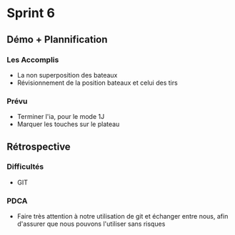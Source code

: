 # Sprint 6

## Démo + Plannification

### Les Accomplis
- La non superposition des bateaux
- Révisionnement de la position bateaux et celui des tirs

### Prévu
- Terminer l'ia, pour le mode 1J
- Marquer les touches sur le plateau

## Rétrospective

### Difficultés
* GIT

### PDCA
* Faire très attention à notre utilisation de git et échanger entre nous, afin d'assurer que nous pouvons l'utiliser sans risques
